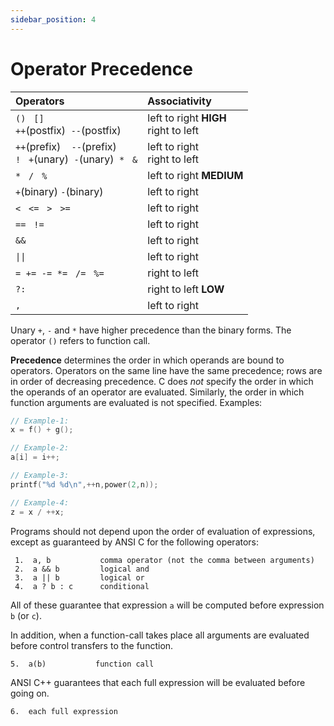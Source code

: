 ```yaml
---
sidebar_position: 4
---
```


# Operator Precedence

| Operators                                                                                                             | Associativity                            |
| :-------------------------------------------------------------------------------------------------------------------- | :--------------------------------------- |
| `()`&nbsp;&nbsp; `[]`<br/>`++`(postfix) &nbsp;`--`(postfix)                                                           | left to right **HIGH**<br/>right to left |
| `++`(prefix) &nbsp;&nbsp;&nbsp;`--`(prefix)<br/>`!`&nbsp;&nbsp; `+`(unary) &nbsp;`-`(unary) &nbsp;`*`&nbsp;&nbsp; `&` | left to right<br/>right to left          |
| `*`&nbsp;&nbsp; `/`&nbsp;&nbsp; `%`                                                                                   | left to right **MEDIUM**                 |
| `+`(binary) `-`(binary)                                                                                               | left to right                            |
| `<`&nbsp;&nbsp; `<=`&nbsp;&nbsp; `>`&nbsp;&nbsp; `>=`                                                                 | left to right                            |
| `==`&nbsp;&nbsp; `!=`                                                                                                 | left to right                            |
| `&&`                                                                                                                  | left to right                            |
| <code>&#124;&#124;</code>                                                                                             | left to right                            |
| `=`&nbsp;&nbsp;`+=`&nbsp;&nbsp;`-=`&nbsp;&nbsp;`*=`&nbsp;&nbsp; `/=`&nbsp;&nbsp; `%=`                                 | right to left                            |
| `?:`                                                                                                                  | right to left **LOW**                    |
| `,`                                                                                                                   | left to right                            |

Unary `+`, `-` and `*` have higher precedence than the binary forms. The operator `()` refers to function call.

**Precedence** determines the order in which operands are bound to operators. Operators on the same line have the same precedence; rows are in order of decreasing precedence. C does _not_ specify the order in which the operands of an operator are evaluated. Similarly, the order in which function arguments are evaluated is not specified. Examples:

```c
// Example-1:
x = f() + g();

// Example-2:
a[i] = i++;

// Example-3:
printf("%d %d\n",++n,power(2,n));

// Example-4:
z = x / ++x;
```

Programs should not depend upon the order of evaluation of expressions, except as guaranteed by ANSI C for the following operators:

```
 1.  a, b           comma operator (not the comma between arguments)
 2.  a && b         logical and
 3.  a || b         logical or
 4.  a ? b : c      conditional
```

All of these guarantee that expression `a` will be computed before expression `b` (or `c`).

In addition, when a function-call takes place all arguments are evaluated before control transfers to the function.

```
5.  a(b)           function call
```

ANSI C++ guarantees that each full expression will be evaluated before going on.

```
6.  each full expression
```
